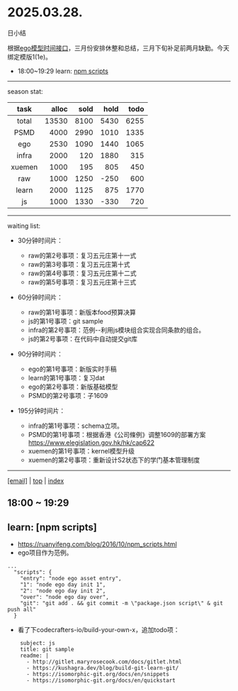 # 2025.03.28.
日小结

<a id="top"></a>
根据[ego模型时间接口](https://gitee.com/hyg/blog/blob/master/timeflow.md)，三月份安排休整和总结，三月下旬补足前两月缺勤。今天绑定模版1(1e)。

<a id="index"></a>
- 18:00~19:29	learn: [npm scripts](#20250328180000)

---
season stat:

| task | alloc | sold | hold | todo |
| :---: | ---: | ---: | ---: | ---: |
| total | 13530 | 8100 | 5430 | 6255 |
| PSMD | 4000 | 2990 | 1010 | 1335 |
| ego | 2530 | 1090 | 1440 | 1065 |
| infra | 2000 | 120 | 1880 | 315 |
| xuemen | 1000 | 195 | 805 | 450 |
| raw | 1000 | 1250 | -250 | 600 |
| learn | 2000 | 1125 | 875 | 1770 |
| js | 1000 | 1330 | -330 | 720 |

---
waiting list:


- 30分钟时间片：
  - raw的第2号事项：复习五元庄第十一式
  - raw的第3号事项：复习五元庄第十式
  - raw的第4号事项：复习五元庄第十二式
  - raw的第5号事项：复习五元庄第十三式

- 60分钟时间片：
  - raw的第1号事项：新版本food预算决算
  - js的第1号事项：git sample
  - infra的第2号事项：范例--利用js模块组合实现合同条款的组合。
  - js的第2号事项：在代码中自动提交git库

- 90分钟时间片：
  - ego的第1号事项：新版实时手稿
  - learn的第1号事项：复习dat
  - ego的第2号事项：新版基础模型
  - PSMD的第2号事项：子1609

- 195分钟时间片：
  - infra的第1号事项：schema立项。
  - PSMD的第1号事项：根据香港《公司條例》调整1609的部署方案 https://www.elegislation.gov.hk/hk/cap622
  - xuemen的第1号事项：kernel模型升级
  - xuemen的第2号事项：重新设计S2状态下的学门基本管理制度

---
<a href="mailto:huangyg@mars22.com?subject=关于2025.03.28.[npm scripts]任务&body=日期: 2025.03.28.%0D%0A序号: 5%0D%0A手稿:../../draft/2025/20250328.a.md%0D%0A---请勿修改邮件主题及以上内容 从下一行开始写您的想法---%0D%0A">[email]</a> | [top](#top) | [index](#index)
<a id="20250328180000"></a>
## 18:00 ~ 19:29
## learn: [npm scripts]

- https://ruanyifeng.com/blog/2016/10/npm_scripts.html
- ego项目作为范例。
```
...
  "scripts": {
    "entry": "node ego asset entry",
    "1": "node ego day init 1",
    "2": "node ego day init 2",
    "over": "node ego day over",
    "git": "git add . && git commit -m \"package.json script\" & git push all"
  }
```
- 看了下codecrafters-io/build-your-own-x，追加todo项：
```
    subject: js
    title: git sample
    readme: |
      - http://gitlet.maryrosecook.com/docs/gitlet.html
      - https://kushagra.dev/blog/build-git-learn-git/
      - https://isomorphic-git.org/docs/en/snippets
      - https://isomorphic-git.org/docs/en/quickstart
```